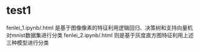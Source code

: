# test1

fenlei_1.ipynb/.html 是基于图像像素的特征利用逻辑回归、决策树和支持向量机对mnist数据集进行分类
fenlei_2.ipynb/.html 则是基于灰度直方图特征利用上述三种模型进行分类
